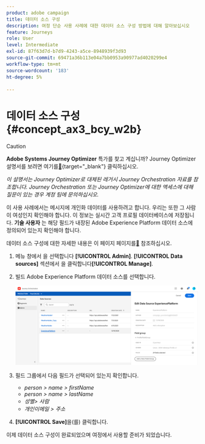 ```yaml
---
product: adobe campaign
title: 데이터 소스 구성
description: 여정 단순 사용 사례에 대한 데이터 소스 구성 방법에 대해 알아보십시오
feature: Journeys
role: User
level: Intermediate
exl-id: 87f63d7d-b7d9-4243-a5ce-8948939f3d93
source-git-commit: 69471a36b113e04a7bb0953a90977ad4020299e4
workflow-type: tm+mt
source-wordcount: '183'
ht-degree: 5%

---
```


# 데이터 소스 구성{#concept_ax3_bcy_w2b}


>[!CAUTION]
>
>**Adobe Systems Journey Optimizer** 특가를 찾고 계십니까? Journey Optimizer 설명서를 보려면 여기를[&#128279;](https://experienceleague.adobe.com/ko/docs/journey-optimizer/using/ajo-home){target="_blank"} 클릭하십시오.
>
>
>_이 설명서는 Journey Optimizer로 대체된 레거시 Journey Orchestration 자료를 참조합니다. Journey Orchestration 또는 Journey Optimizer에 대한 액세스에 대해 질문이 있는 경우 계정 팀에 문의하십시오._


이 사용 사례에서는 메시지에 개인화 데이터를 사용하려고 합니다. 우리는 또한 그 사람이 여성인지 확인해야 합니다. 이 정보는 실시간 고객 프로필 데이터베이스에 저장됩니다. **기술 사용자** 는 해당 필드가 내장된 Adobe Experience Platform 데이터 소스에 정의되어 있는지 확인해야 합니다.

데이터 소스 구성에 대한 자세한 내용은 이 페이지 페이지를[&#128279;](../datasource/about-data-sources.md) 참조하십시오.

1. 메뉴 창에서 을 선택합니다 **[!UICONTROL Admin]**. **[!UICONTROL Data sources]** 섹션에서 을 클릭합니다&#x200B;**[!UICONTROL Manage]**.
1. 빌드 Adobe Experience Platform 데이터 소스를 선택합니다.

   ![](../assets/journey23.png)

1. 필드 그룹에서 다음 필드가 선택되어 있는지 확인합니다.

   * _person > name > firstName_
   * _person > name > lastName_
   * _성별> 사람_
   * _개인이메일 > 주소_

1. **[!UICONTROL Save]**&#x200B;을(를) 클릭합니다.

이제 데이터 소스 구성이 완료되었으며 여정에서 사용할 준비가 되었습니다.
